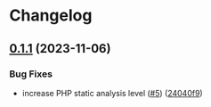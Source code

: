 # Changelog

## [0.1.1](https://github.com/dvsa/dvsa-laminas-config-cloud-parameters/compare/v0.1.0...v0.1.1) (2023-11-06)


### Bug Fixes

* increase PHP static analysis level ([#5](https://github.com/dvsa/dvsa-laminas-config-cloud-parameters/issues/5)) ([24040f9](https://github.com/dvsa/dvsa-laminas-config-cloud-parameters/commit/24040f976d86a8e47762ab09bc364e0ff13ed806))
